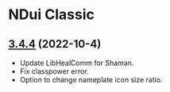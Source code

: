 # NDui Classic

## [3.4.4](https://github.com/siweia/NDui/tree/3.4.4) (2022-10-4)

- Update LibHealComm for Shaman.
- Fix classpower error.
- Option to change nameplate icon size ratio.